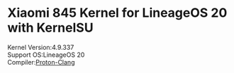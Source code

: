 # Xiaomi 845 Kernel for LineageOS 20 with KernelSU
Kernel Version:4.9.337  
Support OS:LineageOS 20  
Compiler:[Proton-Clang](https://github.com/kdrag0n/proton-clang)    
